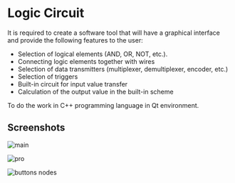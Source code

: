 # Logic Circuit

It is required to create a software tool that will have a graphical interface and provide the following features to the user:
- Selection of logical elements (AND, OR, NOT, etc.).
- Connecting logic elements together with wires
- Selection of data transmitters (multiplexer, demultiplexer, encoder, etc.)
- Selection of triggers
- Built-in circuit for input value transfer
- Calculation of the output value in the built-in scheme

To do the work in C++ programming language in Qt environment.


## Screenshots
![main](https://user-images.githubusercontent.com/90376899/232905286-ec4d7422-0ec7-4f7a-95d8-3a7aad2237dc.JPG)


![pro](https://user-images.githubusercontent.com/90376899/232905352-6ce2f476-ff37-4a72-8369-4b8b9636fbde.JPG)


![buttons nodes](https://user-images.githubusercontent.com/90376899/232905430-3d4e194e-02dd-4c74-8863-5a4f9415939f.JPG)




